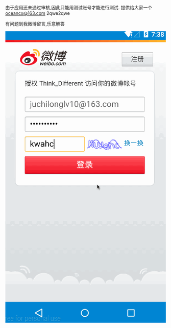 由于应用还未通过审核,因此只能用测试账号才能进行测试.
提供给大家一个
oceancx@163.com
2qwe2qwe

有问题到我微博留言,乐意解答

![ display ](weibo3.gif)
